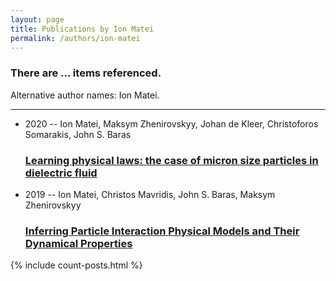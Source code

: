 ```yaml
---
layout: page
title: Publications by Ion Matei
permalink: /authors/ion-matei
---
```


<h3 id="number-posts">There are ... items referenced.</h3>
<p id='info-authors'>Alternative author names: Ion Matei.</p>
<hr />
<ul class="post-list">
<li><span class='post-meta'>2020 -- Ion Matei, Maksym Zhenirovskyy, Johan de Kleer, Christoforos Somarakis, John S. Baras</span><h3><a class='post-link' href="{{ site.baseurl }}/learning-physical-laws-the-case-of-micron-size-particles-in-dielectric-fluid">Learning physical laws: the case of micron size particles in dielectric fluid</a></h3></li>
<li><span class='post-meta'>2019 -- Ion Matei, Christos Mavridis, John S. Baras, Maksym Zhenirovskyy</span><h3><a class='post-link' href="{{ site.baseurl }}/inferring-particle-interaction-physical-models-and-their-dynamical-properties">Inferring Particle Interaction Physical Models and Their Dynamical Properties</a></h3></li>

</ul>
{% include count-posts.html %}
